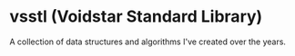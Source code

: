 # vsstl (Voidstar Standard Library)
A collection of data structures and algorithms I've created over the years.